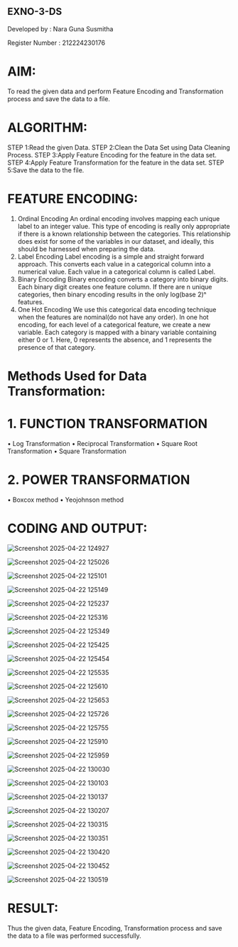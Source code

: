 ## EXNO-3-DS

Developed by : Nara Guna Susmitha

Register Number : 212224230176

# AIM:
To read the given data and perform Feature Encoding and Transformation process and save the data to a file.

# ALGORITHM:
STEP 1:Read the given Data.
STEP 2:Clean the Data Set using Data Cleaning Process.
STEP 3:Apply Feature Encoding for the feature in the data set.
STEP 4:Apply Feature Transformation for the feature in the data set.
STEP 5:Save the data to the file.

# FEATURE ENCODING:
1. Ordinal Encoding
An ordinal encoding involves mapping each unique label to an integer value. This type of encoding is really only appropriate if there is a known relationship between the categories. This relationship does exist for some of the variables in our dataset, and ideally, this should be harnessed when preparing the data.
2. Label Encoding
Label encoding is a simple and straight forward approach. This converts each value in a categorical column into a numerical value. Each value in a categorical column is called Label.
3. Binary Encoding
Binary encoding converts a category into binary digits. Each binary digit creates one feature column. If there are n unique categories, then binary encoding results in the only log(base 2)ⁿ features.
4. One Hot Encoding
We use this categorical data encoding technique when the features are nominal(do not have any order). In one hot encoding, for each level of a categorical feature, we create a new variable. Each category is mapped with a binary variable containing either 0 or 1. Here, 0 represents the absence, and 1 represents the presence of that category.

# Methods Used for Data Transformation:
  # 1. FUNCTION TRANSFORMATION
• Log Transformation
• Reciprocal Transformation
• Square Root Transformation
• Square Transformation
  # 2. POWER TRANSFORMATION
• Boxcox method
• Yeojohnson method

# CODING AND OUTPUT:

![Screenshot 2025-04-22 124927](https://github.com/user-attachments/assets/5e7d9cc7-790f-410c-9af9-05384ed258e6)

![Screenshot 2025-04-22 125026](https://github.com/user-attachments/assets/99387d6b-c0a1-4aee-a84f-6fd23736acf2)

![Screenshot 2025-04-22 125101](https://github.com/user-attachments/assets/bb0ddc2a-f652-4789-80ea-0c7c0c52906c)

![Screenshot 2025-04-22 125149](https://github.com/user-attachments/assets/6313ea15-e47c-490f-bb49-0d7c6735acff)

![Screenshot 2025-04-22 125237](https://github.com/user-attachments/assets/f7fd2280-11e9-4731-9db8-f315532ef7a8)

![Screenshot 2025-04-22 125316](https://github.com/user-attachments/assets/1357de9b-b4f1-4b8f-af45-8026009139b4)

![Screenshot 2025-04-22 125349](https://github.com/user-attachments/assets/03a57630-4664-4b33-b4b6-a9818a5f80c6)

![Screenshot 2025-04-22 125425](https://github.com/user-attachments/assets/11a3c4d0-a4bf-4e9e-916f-d7c34f2bb12c)

![Screenshot 2025-04-22 125454](https://github.com/user-attachments/assets/e0005012-ea30-47dc-b2a0-aa41c0c1c6a9)

![Screenshot 2025-04-22 125535](https://github.com/user-attachments/assets/e5864ed9-fd98-496d-ba98-aa11709791dc)

![Screenshot 2025-04-22 125610](https://github.com/user-attachments/assets/09ed0096-2a08-4cf7-b70a-ecd33ae4caf2)

![Screenshot 2025-04-22 125653](https://github.com/user-attachments/assets/8517d4b4-6ad4-43f7-a8f8-53c3c0d7c45e)

![Screenshot 2025-04-22 125726](https://github.com/user-attachments/assets/8306e318-818b-4d1b-bef1-ce7f6bcae9b3)

![Screenshot 2025-04-22 125755](https://github.com/user-attachments/assets/b17b94a4-22be-4a56-a682-7db0a69e7be1)

![Screenshot 2025-04-22 125910](https://github.com/user-attachments/assets/aa55d88f-038e-4498-92d7-65c43dc8e0b6)

![Screenshot 2025-04-22 125959](https://github.com/user-attachments/assets/95c78383-c74a-4f0e-b5ce-0f220349002c)

![Screenshot 2025-04-22 130030](https://github.com/user-attachments/assets/5011e4ac-6130-4e16-81d4-7034963861a8)

![Screenshot 2025-04-22 130103](https://github.com/user-attachments/assets/9691944e-9814-4287-a75d-f272973b8fcd)

![Screenshot 2025-04-22 130137](https://github.com/user-attachments/assets/794dd13f-055c-48de-9b2d-304a455b411a)

![Screenshot 2025-04-22 130207](https://github.com/user-attachments/assets/6b0c44f3-45e2-4b0e-8603-3d707fe0fa5b)

![Screenshot 2025-04-22 130315](https://github.com/user-attachments/assets/9ff89c62-0366-414e-a4c8-cf53d774beeb)

![Screenshot 2025-04-22 130351](https://github.com/user-attachments/assets/669939ef-ed09-4a09-a9e4-86ae2f047752)

![Screenshot 2025-04-22 130420](https://github.com/user-attachments/assets/dd2e9e23-0194-41a4-ab34-ea93d4eefb3e)

![Screenshot 2025-04-22 130452](https://github.com/user-attachments/assets/da2bda2a-3870-4305-8789-9c85dccb16e9)

![Screenshot 2025-04-22 130519](https://github.com/user-attachments/assets/40d634fe-6502-4335-bb5c-cdf8264eed8b)

# RESULT:

Thus the given data, Feature Encoding, Transformation process and save the data to a file
was performed successfully.

       
